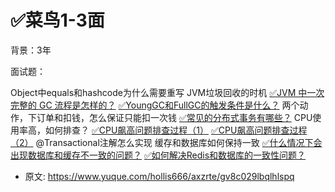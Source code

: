 # ✅菜鸟1-3面
<!--page header-->

背景：3年

面试题：

Object中equals和hashcode为什么需要重写
JVM垃圾回收的时机
[✅JVM 中一次完整的 GC 流程是怎样的？](https://www.yuque.com/hollis666/axzrte/nm3u0khcxyc42u9q?view=doc_embed)
[✅YoungGC和FullGC的触发条件是什么？](https://www.yuque.com/hollis666/axzrte/akr0h4yk44r57g5x?view=doc_embed)
两个动作，下订单和扣钱，怎么保证只能扣一次钱
[✅常见的分布式事务有哪些？](https://www.yuque.com/hollis666/axzrte/yr0lu6?view=doc_embed)
CPU使用率高，如何排查？
[✅CPU飙高问题排查过程（1）](https://www.yuque.com/hollis666/axzrte/yp216u?view=doc_embed)
[✅CPU飙高问题排查过程（2）](https://www.yuque.com/hollis666/axzrte/mstcr4s9ufn0ubsf?view=doc_embed)
@Transactional注解怎么实现
缓存和数据库如何保持一致
[✅什么情况下会出现数据库和缓存不一致的问题？](https://www.yuque.com/hollis666/axzrte/xr0h8h?view=doc_embed)
[✅如何解决Redis和数据库的一致性问题？](https://www.yuque.com/hollis666/axzrte/tmcgo0?view=doc_embed)




<!--page footer-->
- 原文: <https://www.yuque.com/hollis666/axzrte/gv8c029lbqlhlspq>